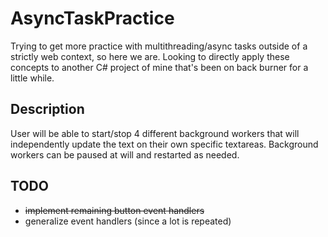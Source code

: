 # AsyncTaskPractice
Trying to get more practice with multithreading/async tasks outside of a strictly
web context, so here we are. Looking to directly apply these concepts to another
C# project of mine that's been on back burner for a little while.

## Description
User will be able to start/stop 4 different background workers that will independently
update the text on their own specific textareas. Background workers can be paused at will
and restarted as needed.

## TODO
- <s>implement remaining button event handlers</s>
- generalize event handlers (since a lot is repeated)